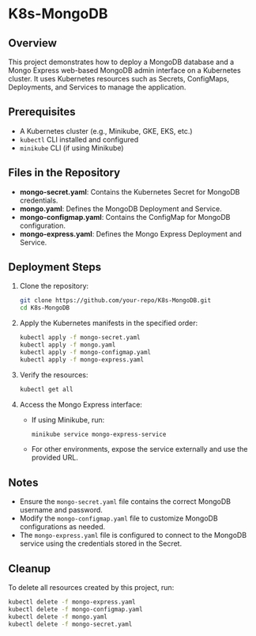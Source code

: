 # K8s-MongoDB

## Overview

This project demonstrates how to deploy a MongoDB database and a Mongo Express web-based MongoDB admin interface on a Kubernetes cluster. It uses Kubernetes resources such as Secrets, ConfigMaps, Deployments, and Services to manage the application.

## Prerequisites

- A Kubernetes cluster (e.g., Minikube, GKE, EKS, etc.)
- `kubectl` CLI installed and configured
- `minikube` CLI (if using Minikube)

## Files in the Repository

- **mongo-secret.yaml**: Contains the Kubernetes Secret for MongoDB credentials.
- **mongo.yaml**: Defines the MongoDB Deployment and Service.
- **mongo-configmap.yaml**: Contains the ConfigMap for MongoDB configuration.
- **mongo-express.yaml**: Defines the Mongo Express Deployment and Service.

## Deployment Steps

1. Clone the repository:
    ```bash
    git clone https://github.com/your-repo/K8s-MongoDB.git
    cd K8s-MongoDB
    ```

2. Apply the Kubernetes manifests in the specified order:
    ```bash
    kubectl apply -f mongo-secret.yaml
    kubectl apply -f mongo.yaml
    kubectl apply -f mongo-configmap.yaml
    kubectl apply -f mongo-express.yaml
    ```

3. Verify the resources:
    ```bash
    kubectl get all
    ```

4. Access the Mongo Express interface:
    - If using Minikube, run:
        ```bash
        minikube service mongo-express-service
        ```
    - For other environments, expose the service externally and use the provided URL.

## Notes

- Ensure the `mongo-secret.yaml` file contains the correct MongoDB username and password.
- Modify the `mongo-configmap.yaml` file to customize MongoDB configurations as needed.
- The `mongo-express.yaml` file is configured to connect to the MongoDB service using the credentials stored in the Secret.

## Cleanup

To delete all resources created by this project, run:
```bash
kubectl delete -f mongo-express.yaml
kubectl delete -f mongo-configmap.yaml
kubectl delete -f mongo.yaml
kubectl delete -f mongo-secret.yaml
```